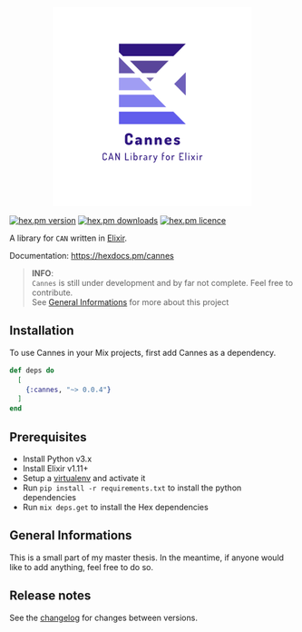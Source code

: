 <p align=center><img src="logo.png" width="350px"></p>

[![hex.pm version](https://img.shields.io/hexpm/v/cannes.svg?style=flat)](https://hex.pm/packages/cannes)
[![hex.pm downloads](https://img.shields.io/hexpm/dt/cannes.svg?style=flat)](https://hex.pm/packages/cannes)
[![hex.pm licence](https://img.shields.io/hexpm/l/cannes.svg?style=flat)](https://hex.pm/packages/cannes)

A library for `CAN` written in [Elixir](http://elixir-lang.org/).

Documentation: https://hexdocs.pm/cannes

> **INFO**:  
> `Cannes` is still under development and by far not complete. Feel free to contribute.  
> See [General Informations](##General-Informations) for more about this project

## Installation

To use Cannes in your Mix projects, first add Cannes as a dependency.

```elixir
def deps do
  [
    {:cannes, "~> 0.0.4"}
  ]
end
```

## Prerequisites

- Install Python v3.x
- Install Elixir v1.11+
- Setup a [virtualenv](https://virtualenv.pypa.io) and activate it
- Run `pip install -r requirements.txt` to install the python dependencies
- Run `mix deps.get` to install the Hex dependencies

## General Informations

This is a small part of my master thesis.
In the meantime, if anyone would like to add anything, feel free to do so.

## Release notes

See the [changelog](CHANGELOG.md) for changes between versions.
